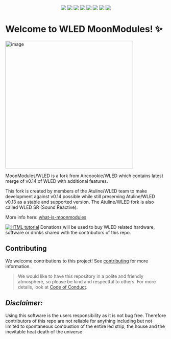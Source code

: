 <p align="center">
  <img src="/images/wled_logo_akemi.png">
  <a href="https://github.com/MoonModules/WLED/releases"><img src="https://img.shields.io/github/release/MoonModules/WLED.svg?style=flat-square"></a>
  <a href="https://raw.githubusercontent.com/Aircoookie/WLED/master/LICENSE"><img src="https://img.shields.io/github/license/Aircoookie/wled?color=blue&style=flat-square"></a>
  <a href="https://wled.discourse.group"><img src="https://img.shields.io/discourse/topics?colorB=blue&label=forum&server=https%3A%2F%2Fwled.discourse.group%2F&style=flat-square"></a>
  <a href="https://discord.gg/4CQRmfR"><img src="https://img.shields.io/discord/700041398778331156.svg?colorB=blue&label=discord&style=flat-square"></a>
  <a href="https://mm.kno.wled.ge"><img src="https://img.shields.io/badge/quick_start-wiki-blue.svg?style=flat-square"></a>
  <a href="https://github.com/Aircoookie/WLED-App"><img src="https://img.shields.io/badge/app-wled-blue.svg?style=flat-square"></a>
  <a href="https://gitpod.io/#https://github.com/MoonModules/WLED"><img src="https://img.shields.io/badge/Gitpod-ready--to--code-blue?style=flat-square&logo=gitpod"></a>

  </p>

# Welcome to WLED MoonModules! ✨

<img width="400" alt="image" src="https://user-images.githubusercontent.com/91013628/230378884-5a0f15ee-1aa2-4998-9df7-ade9f32a3d0f.png">

MoonModules/WLED is a fork from Aircoookie/WLED which contains latest merge of v0.14 of WLED with additional features.

This fork is created by members of the Atuline/WLED team to make development against v0.14 possible while still preserving Atuline/WLED v0.13 as a stable and supported version. The Atuline/WLED fork is also called WLED SR (Sound Reactive).

More info here: <a href="https://mm.kno.wled.ge/moonmodules/what-is-moonmodules/">what-is-moonmodules</a>

<a href="https://www.paypal.com/donate?business=moonmodules@icloud.com"><img src="https://img.shields.io/badge/send%20me%20a%20small%20gift-paypal-blue.svg" alt="HTML tutorial" style="max-width: 100%;"></a>
Donations will be used to buy WLED related hardware, software or drinks shared with the contributors of this repo.

## Contributing
We welcome contributions to this project! See [contributing](https://github.com/MoonModules/WLED/blob/mdev/CONTRIBUTING.md) for more information.
> We would like to have this repository in a polite and friendly atmosphere, so please be kind and respectful to others. For more details, look at [Code of Conduct](https://github.com/MoonModules/WLED/blob/mdev/CODE_OF_CONDUCT.md).

## *Disclaimer:*   

Using this software is the users responsibility as it is not bug free. Therefore contributors of this repo are not reliable for anything including but not limited to spontaneous combustion of the entire led strip, the house and the inevitable heat death of the universe
